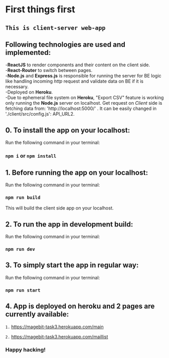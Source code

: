 # First things first

## `This is client-server web-app`

## Following technologies are used and implemented:

-**ReactJS** to render components and their content on the client side.\
-**React-Router** to switch between pages.\
-**Node.js** and **Express.js** is responsible for running the server for BE logic like handling incoming *http* request and validate data on BE if it is necessary.\
-Deployed on **Heroku**.\
-Due to ephemeral file system on **Heroku**, "Export CSV" feature is working only running the **Node.js** server on localhost. Get request on *Client* side is fetching data from: 'http://localhost:5000/' . It can be easily changed in './client/src/config.js': API_URL2.

## 0. To install the app on your localhost:

Run the following command in your terminal:

### `npm i` or `npm install`

## 1. Before running the app on your localhost:

Run the following command in your terminal:

### `npm run build`

This will build the client side app on your localhost.

## 2. To run the app in development build:

Run the following command in your terminal:

### `npm run dev`

## 3. To simply start the app in regular way:

Run the following command in your terminal:

### `npm run start`

## 4. App is deployed on heroku and 2 pages are currently available:

`1.` <https://magebit-task3.herokuapp.com/main>

`2.` <https://magebit-task3.herokuapp.com/maillist>

### Happy hacking!
